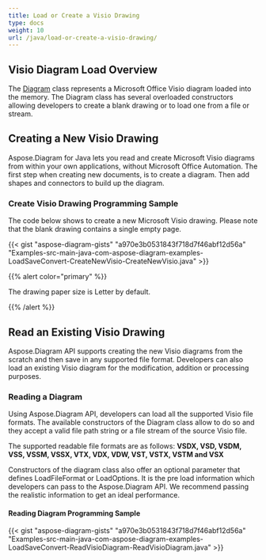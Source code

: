 ```yaml
---
title: Load or Create a Visio Drawing
type: docs
weight: 10
url: /java/load-or-create-a-visio-drawing/
---
```


## **Visio Diagram Load Overview**
The [Diagram](https://apireference.aspose.com/diagram/java/com.aspose.diagram/Diagram) class represents a Microsoft Office Visio diagram loaded into the memory. The Diagram class has several overloaded constructors allowing developers to create a blank drawing or to load one from a file or stream.
## **Creating a New Visio Drawing**
Aspose.Diagram for Java lets you read and create Microsoft Visio diagrams from within your own applications, without Microsoft Office Automation. The first step when creating new documents, is to create a diagram. Then add shapes and connectors to build up the diagram.
### **Create Visio Drawing Programming Sample**
The code below shows to create a new Microsoft Visio drawing. Please note that the blank drawing contains a single empty page.

{{< gist "aspose-diagram-gists" "a970e3b0531843f718d7f46abf12d56a" "Examples-src-main-java-com-aspose-diagram-examples-LoadSaveConvert-CreateNewVisio-CreateNewVisio.java" >}}

{{% alert color="primary" %}} 

The drawing paper size is Letter by default.

{{% /alert %}} 
## **Read an Existing Visio Drawing**
Aspose.Diagram API supports creating the new Visio diagrams from the scratch and then save in any supported file format. Developers can also load an existing Visio diagram for the modification, addition or processing purposes.  
### **Reading a Diagram**
Using Aspose.Diagram API, developers can load all the supported Visio file formats. The available constructors of the Diagram class allow to do so and they accept a valid file path string or a file stream of the source Visio file.

The supported readable file formats are as follows:
**VSDX, VSD, VSDM, VSS, VSSM, VSSX, VTX, VDX, VDW, VST, VSTX, VSTM and VSX**

Constructors of the diagram class also offer an optional parameter that defines LoadFileFormat or LoadOptions. It is the pre load information which developers can pass to the Aspose.Diagram API. We recommend passing the realistic information to get an ideal performance.
#### **Reading Diagram Programming Sample**
{{< gist "aspose-diagram-gists" "a970e3b0531843f718d7f46abf12d56a" "Examples-src-main-java-com-aspose-diagram-examples-LoadSaveConvert-ReadVisioDiagram-ReadVisioDiagram.java" >}}

